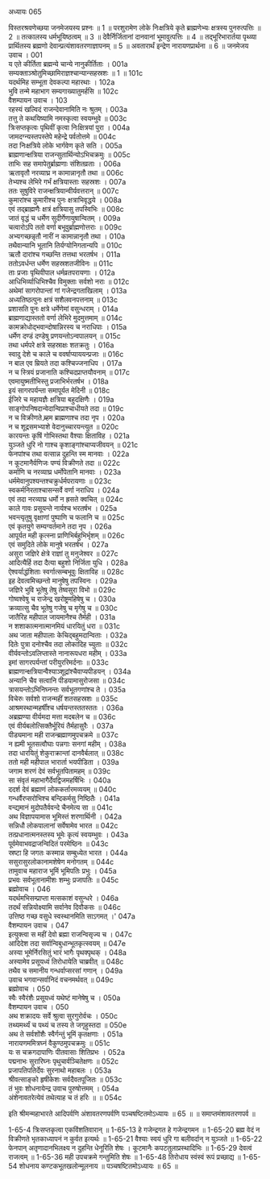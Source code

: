 अध्यायः 065

विस्तरश्रवणेच्छया जनमेजयस्य प्रश्नः ॥ 1 ॥ परशुरामेण लोके निःक्षत्रिये कृते ब्राह्मणेभ्यः क्षत्रस्य पुनरुत्पत्तिः ॥ 2 ॥ तत्कालस्य धर्मभूयिष्ठत्वम् ॥ 3 ॥ देवैर्निर्जितानां दानवानां भूमावुत्पत्तिः ॥ 4 ॥ तद्भूरिभारार्तया पृथ्व्या प्रार्थितस्य ब्रह्मणो देवान्प्रत्यंशावतरणाज्ञापनम् ॥ 5 ॥ अवतारार्थं इन्द्रेण नारायणप्रार्थना ॥ 6 ॥
जनमेजय उवाच ।	001  
य एते कीर्तिता ब्रह्मन्ये चान्ये नानुकीर्तिताः ।	001a  
सम्यक्ताञ्श्रोतुमिच्छामिराज्ञश्चान्यान्सहस्रशः ॥ 1 ॥	101c  
यदर्थमिह सम्भूता देवकल्पा महारथाः ।	102a  
भुवि तन्मे महाभाग सम्यगाख्यातुमर्हसि ॥	102c  
वैशम्पायन उवाच ।	103  
रहस्यं खल्विदं राजन्देवानामिति नः श्रुतम् ।	003a  
तत्तु ते कथयिष्यामि नमस्कृत्वा स्वयम्भुवे ॥	003c  
त्रिःसप्तकृत्वः पृथिवीं कृत्वा निःक्षित्रयां पुरा ।	004a  
जामदग्न्यस्तपस्तेपे महेन्द्रे पर्वतोत्तमे ॥	004c  
तदा निःक्षत्रिये लोके भार्गवेण कृते सति ।	005a  
ब्राह्मणान्क्षत्रिया राजन्सुतार्थिन्योऽभिचक्रमुः ॥	005c  
ताभिः सह समापेतुर्ब्राह्मणाः संशितव्रताः ।	006a  
ऋतावृतौ नरव्याघ्र न कामान्नानृतौ तथा ॥	006c  
तेभ्यश्च लेभिरे गर्भं क्षत्रियास्ताः सहस्रशः ।	007a  
ततः सुषुविरे राजन्क्षत्रियान्वीर्यवत्तरान् ॥	007c  
कुमारांश्च कुमारीश्च पुनः क्षत्राभिवृद्धये ।	008a  
एवं तद्ब्राह्मणैः क्षत्रं क्षत्रियासु तपस्विभिः ॥	008c  
जातं वृद्धं च धर्मेण सुदीर्गेणायुषान्वितम् ।	009a  
चत्वारोऽपि ततो वर्णा बभूवुर्ब्राह्मणोत्तराः ॥	009c  
अभ्यगच्छन्नृतौ नारीं न कामान्नानृतौ तथा ।	010a  
तथैवान्यानि भूतानि तिर्यग्योनिगतान्यपि ॥	010c  
ऋतौ दारांश्च गच्छन्ति तत्तथा भरतर्षभ ।	011a  
ततोऽवर्धन्त धर्मेण सहस्रशतजीविनः ॥	011c  
ताः प्रजाः पृथिवीपाल धर्मव्रतपरायणाः ।	012a  
आधिभिर्व्याधिभिश्चैव विमुक्ताः सर्वशो नराः ॥	012c  
अथेमां सागरोपान्तां गां गजेन्द्रगताखिलाम् ।	013a  
अध्यतिष्ठत्पुनः क्षत्रं सशैलवनपत्तनाम् ॥	013c  
प्रशासति पुनः क्षत्रे धर्मेणेमां वसुन्धराम् ।	014a  
ब्राह्मणाद्यास्ततो वर्णा लेभिरे मुदमुत्तमाम् ॥	014c  
कामक्रोधोद्भवान्दोषान्निरस्य च नराधिपाः ।	015a  
धर्मेण दण्डं दण्डेषु प्रणयन्तोऽन्वपालयन् ॥	015c  
तथा धर्मपरे क्षत्रे सहस्राक्षः शतक्रतुः ।	016a  
स्वादु देशे च काले च ववर्षाप्याययन्प्रजाः ॥	016c  
न बाल एव म्रियते तदा कश्चिज्जनाधिप ।	017a  
न च स्त्रियं प्रजानाति कश्चिदप्राप्तयौवनाम् ॥	017c  
एवमायुष्मतीभिस्तु प्रजाभिर्भरतर्षभ ।	018a  
इयं सागरपर्यन्ता समापूर्यत मेदिनी ॥	018c  
ईजिरे च महायज्ञैः क्षत्रिया बहुदक्षिणैः ।	019a  
साङ्गोपनिषदान्वेदान्विप्राश्चाधीयते तदा ॥	019c  
न च विक्रीणते ब्र्हम ब्राह्मणाश्च तदा नृप ।	020a  
न च शूद्रसमभ्याशे वेदानुच्चारयन्त्युत ॥	020c  
कारयन्तः कृषिं गोभिस्तथा वैश्याः क्षिताविह ।	021a  
युञ्जते धुरि नो गाश्च कृशाङ्गांश्चाप्यजीवयन् ॥	021c  
फेनपांश्च तथा वत्सान्न दुहन्ति स्म मानवाः ।	022a  
न कूटमानैर्वणिजः पण्यं विक्रीणते तदा ॥	022c  
कर्माणि च नरव्याघ्र धर्मोपेतानि मानवाः ।	023a  
धर्ममेवानुपश्यन्तश्चक्रुर्धर्मपरायणाः ॥	023c  
स्वकर्मनिरताश्चासन्सर्वे वर्णा नराधिप ।	024a  
एवं तदा नरव्याघ्र धर्मो न ह्रसते क्वचित् ॥	024c  
काले गावः प्रसूयन्ते नार्यश्च भरतर्षभ ।	025a  
भवन्त्यृतुषु वृक्षाणां पुष्पाणि च फलानि च ॥	025c  
एवं कृतयुगे सम्यग्वर्तमाने तदा नृप ।	026a  
आपूर्यत मही कृत्स्ना प्राणिभिर्बहुभिर्भृशम् ॥	026c  
एवं समुदिते लोके मानुषे भरतर्षभ ।	027a  
असुरा जज्ञिरे क्षेत्रे राज्ञां तु मनुजेश्वर ॥	027c  
आदित्यैर्हि तदा दैत्या बहुशो निर्जिता युधि ।	028a  
ऐश्वर्याद्धंशिताः स्वर्गात्सम्बभूवुः क्षिताविह ॥	028c  
इह देवत्वमिच्छन्तो मानुषेषु तपस्विनः ।	029a  
जज्ञिरे भुवि भूतेषु तेषु तेष्वसुरा विभो ॥	029c  
गोष्वश्वेषु च राजेन्द्र खरोष्ट्रमहिषेषु च ।	030a  
क्रव्यात्सु चैव भूतेषु गजेषु च मृगेषु च ॥	030c  
जातैरिह महीपाल जायमानैश्च तैर्मही ।	031a  
न शशाकात्मनात्मानमियं धारयितुं धरा ॥	031c  
अथ जाता महीपालाः केचिद्बहुमदान्विताः ।	032a  
दितेः पुत्रा दनोश्चैव तदा लोकादिह च्युताः ॥	032c  
वीर्यवन्तोऽवलिप्तास्ते नानारूपधरा महीम् ।	033a  
इमां सागरपर्यन्तां परीयुररिमर्दनाः ॥	033c  
ब्राह्मणान्क्षत्रियान्वैश्याञ्शूद्रांश्चैवाप्यपीडयन् ।	034a  
अन्यानि चैव सत्वानि पीडयामासुरोजसा ॥	034c  
त्रासयन्तोऽभिनिघ्नन्तः सर्वभूतगणांश्च ते ।	035a  
विचेरुः सर्वशो राजन्महीं शतसहस्रशः ॥	035c  
आश्रमस्थान्महर्षींश्च धर्षयन्तस्ततस्ततः ।	036a  
अब्रह्मण्या वीर्यमदा मत्ता मदबलेन च ॥	036c  
एवं वीर्यबलोत्सिक्तैर्भूरियं तैर्महासुरैः ।	037a  
पीड्यमाना मही राजन्ब्रह्माणमुपचक्रमे ॥	037c  
न ह्यमी भूतसत्वौघाः पन्नगाः सनगां महीम् ।	038a  
तदा धारयितुं शेकुराक्रान्तां दानवैर्बलात् ॥	038c  
ततो मही महीपाल भारार्ता भयपीडिता ।	039a  
जगाम शरणं देवं सर्वभूतपितामहम् ॥	039c  
सा संवृतं महाभागैर्देवद्विजमहर्षिभिः ।	040a  
ददर्श देवं ब्रह्माणं लोककर्तारमव्ययम् ॥	040c  
गन्धर्वैरप्सरोभिश्च बन्दिकर्मसु निष्ठितैः ।	041a  
वन्द्यमानं मुदोपतैर्ववन्दे चैनमेत्य सा ॥	041c  
अथ विज्ञापयामास भूमिस्तं शरणार्थिनी ।	042a  
सन्निधौ लोकपालानां सर्वेषामेव भारत ॥	042c  
तत्प्रधानात्मनस्तस्य भूमेः कृत्यं स्वयम्भुवः ।	043a  
पूर्वमेवाभवद्राजन्विदितं परमेष्ठिनः ॥	043c  
स्रष्टा हि जगतः कस्मान्न सम्बुध्येत भारत ।	044a  
ससुरासुरलोकानामशेषेण मनोगतम् ॥	044c  
तामुवाच महाराज भूमिं भूमिपतिः प्रभुः ।	045a  
प्रभवः सर्वभूतानामीशः शम्भुः प्रजापतिः ॥	045c  
ब्रह्मोवाच ।	046  
यदर्थमभिसम्प्राप्ता मत्सकाशं वसुन्धरे ।	046a  
तदर्थं सन्नियोक्ष्यामि सर्वानेव दिवौकसः ॥	046c  
उत्तिष्ठ गच्छ वसुधे स्वस्थानमिति साऽगमत् ।\'	047a  
वैशम्पायन उवाच ।	047  
इत्युक्त्वा स महीं देवो ब्रह्मा राजन्विसृज्य च ।	047c  
आदिदेश तदा सर्वान्विबुधान्भूतकृत्स्वयम् ॥	047e  
अस्या भूमेर्निरसितुं भारं भागैः पृथक्पृथक् ।	048a  
अस्यामेव प्रसूयध्वं तिरोधायेति चाब्रवीत् ॥	048c  
तथैव च समानीय गन्धर्वाप्सरसां गणान् ।	049a  
उवाच भगवान्सर्वानिदं वचनमर्थवत् ॥	049c  
ब्रह्मोवाच ।	050  
स्वैः स्वैरंशैः प्रसूयध्वं यथेष्टं मानेषेषु च ।	050a  
वैशम्पायन उवाच ।	050  
अथ शक्रादयः सर्वे श्रुत्वा सुरगुरोर्वचः ।	050c  
तथ्यमर्थ्यं च पथ्यं च तस्य ते जगृहुस्तदा ॥	050e  
अथ ते सर्वशोंशैः स्वैर्गन्तुं भूमिं कृतक्षणाः ।	051a  
नारायणममित्रघ्नं वैकुण्ठमुपचक्रमुः ॥	051c  
यः स चक्रगदापाणिः पीतवासाः शितिप्रभः ।	052a  
पद्मनाभः सुरारिघ्नः पृथुचार्वञ्चितेक्षणः ॥	052c  
प्रजापतिपतिर्देवः सुरनाथो महाबलः ।	053a  
श्रीवत्साङ्को हृषीकेशः सर्वदैवतपूजितः ॥	053c  
तं भुवः शोधनायेन्द्र उवाच पुरुषोत्तमम् ।	054a  
अंशेनावतरेत्येवं तथेत्याह च तं हरिः ॥ ॥	054c  

इति श्रीमन्महाभारते आदिपर्वणि अंशावतरणपर्वणि पञ्चषष्टितमोऽध्यायः ॥ 65 ॥ ॥ समाप्तमंशावतरणपर्व ॥

1-65-4 त्रिःसप्तकृत्वा एकविंशतिवारान् ॥ 1-65-13 हे गजेन्द्रगत हे गजेन्द्रगमन ॥ 1-65-20 ब्रह्म वेदं न विक्रीणते भृतकाध्यापनं न कुर्वत इत्यर्थः ॥ 1-65-21 वैश्याः स्वयं धुरि गा बलीवर्दान् न युञ्जते ॥ 1-65-22 फेनपान् अतृणादानभिलक्ष्य न दुहन्ति धेनूरिति शेषः । कूटमानैः कपटतुलाप्रस्थादिभिः ॥ 1-65-29 देवत्वं राजत्वम् ॥ 1-65-36 मही उपचक्रमे गन्तुमिति शेषः ॥ 1-65-48 तिरोधाय स्वंस्वं रूपं प्रच्छाद्य ॥ 1-65-54 शोधनाय कण्टकभूतखलोन्मूलनाय ॥ पञ्चषष्टितमोऽध्यायः ॥ 65 ॥
